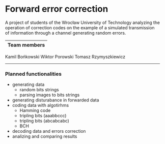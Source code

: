 # Forward error correction
A project of students of the Wrocław University of Technology analyzing the operation of correction codes on the example of a simulated transmission of information through a channel generating random errors.

| Team members |
| ------------ |
Kamil Bońkowski
Wiktor Porowski
Tomasz Rzymyszkiewicz

---

### Planned functionalities
- generating data
  - random bits strings
  - parsing images to bits strings
- generating disturabance in forwarded data
- coding data with algotirhms
  - Hamming code
  - tripling bits (aaabbccc)
  - tripling bits (abcabcabc)
  - BCH
- decoding data and errors correction
- analizing and comparing results